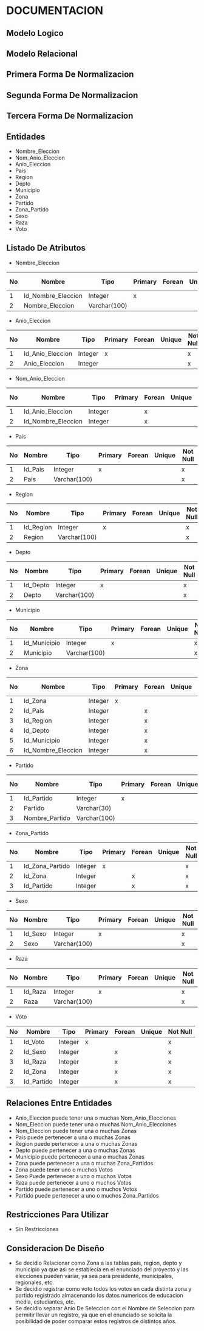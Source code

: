 # DOCUMENTACION

## Modelo Logico

## Modelo Relacional

## Primera Forma De Normalizacion

## Segunda Forma De Normalizacion

## Tercera Forma De Normalizacion

## Entidades

- Nombre_Eleccion
- Nom_Anio_Eleccion
- Anio_Eleccion
- Pais
- Region
- Depto
- Municipio
- Zona
- Partido
- Zona_Partido
- Sexo
- Raza
- Voto

## Listado De Atributos

- Nombre_Eleccion

| No | Nombre             | Tipo         | Primary | Forean | Unique | Not Null |
|----|--------------------|--------------|---------|--------|--------|----------|
| 1  | Id_Nombre_Eleccion | Integer      | x       |        |        | x        |
| 2  | Nombre_Eleccion    | Varchar(100) |         |        |        | x        |

- Anio_Eleccion

| No | Nombre           | Tipo    | Primary | Forean | Unique | Not Null |
|----|------------------|---------|---------|--------|--------|----------|
| 1  | Id_Anio_Eleccion | Integer | x       |        |        | x        |
| 2  | Anio_Eleccion    | Integer |         |        |        | x        |

- Nom_Anio_Eleccion

| No | Nombre             | Tipo    | Primary | Forean | Unique | Not Null |
|----|--------------------|---------|---------|--------|--------|----------|
| 1  | Id_Anio_Eleccion   | Integer |         | x      |        | x        |
| 2  | Id_Nombre_Eleccion | Integer |         | x      |        | x        |

- Pais

| No | Nombre  | Tipo         | Primary | Forean | Unique | Not Null |
|----|---------|--------------|---------|--------|--------|----------|
| 1  | Id_Pais | Integer      | x       |        |        | x        |
| 2  | Pais    | Varchar(100) |         |        |        | x        |

- Region

| No | Nombre    | Tipo         | Primary | Forean | Unique | Not Null |
|----|-----------|--------------|---------|--------|--------|----------|
| 1  | Id_Region | Integer      | x       |        |        | x        |
| 2  | Region    | Varchar(100) |         |        |        | x        |

- Depto

| No | Nombre   | Tipo         | Primary | Forean | Unique | Not Null |
|----|----------|--------------|---------|--------|--------|----------|
| 1  | Id_Depto | Integer      | x       |        |        | x        |
| 2  | Depto    | Varchar(100) |         |        |        | x        |

- Municipio

| No | Nombre       | Tipo         | Primary | Forean | Unique | Not Null |
|----|--------------|--------------|---------|--------|--------|----------|
| 1  | Id_Municipio | Integer      | x       |        |        | x        |
| 2  | Municipio    | Varchar(100) |         |        |        | x        |

- Zona

| No | Nombre             | Tipo    | Primary | Forean | Unique | Not Null |
|----|--------------------|---------|---------|--------|--------|----------|
| 1  | Id_Zona            | Integer | x       |        |        | x        |
| 2  | Id_Pais            | Integer |         | x      |        | x        |
| 3  | Id_Region          | Integer |         | x      |        | x        |
| 4  | Id_Depto           | Integer |         | x      |        | x        |
| 5  | Id_Municipio       | Integer |         | x      |        | x        |
| 6  | Id_Nombre_Eleccion | Integer |         | x      |        | x        |

- Partido

| No | Nombre         | Tipo         | Primary | Forean | Unique | Not Null |
|----|----------------|--------------|---------|--------|--------|----------|
| 1  | Id_Partido     | Integer      | x       |        |        | x        |
| 2  | Partido        | Varchar(30)  |         |        |        | x        |
| 3  | Nombre_Partido | Varchar(100) |         |        |        | x        |

- Zona_Partido

| No | Nombre          | Tipo    | Primary | Forean | Unique | Not Null |
|----|-----------------|---------|---------|--------|--------|----------|
| 1  | Id_Zona_Partido | Integer | x       |        |        | x        |
| 2  | Id_Zona         | Integer |         | x      |        | x        |
| 3  | Id_Partido      | Integer |         | x      |        | x        |

- Sexo

| No | Nombre  | Tipo         | Primary | Forean | Unique | Not Null |
|----|---------|--------------|---------|--------|--------|----------|
| 1  | Id_Sexo | Integer      | x       |        |        | x        |
| 2  | Sexo    | Varchar(100) |         |        |        | x        |

- Raza

| No | Nombre  | Tipo         | Primary | Forean | Unique | Not Null |
|----|---------|--------------|---------|--------|--------|----------|
| 1  | Id_Raza | Integer      | x       |        |        | x        |
| 2  | Raza    | Varchar(100) |         |        |        | x        |

- Voto

| No | Nombre     | Tipo    | Primary | Forean | Unique | Not Null |
|----|------------|---------|---------|--------|--------|----------|
| 1  | Id_Voto    | Integer | x       |        |        | x        |
| 2  | Id_Sexo    | Integer |         | x      |        | x        |
| 3  | Id_Raza    | Integer |         | x      |        | x        |
| 2  | Id_Zona    | Integer |         | x      |        | x        |
| 3  | Id_Partido | Integer |         | x      |        | x        |

## Relaciones Entre Entidades

- Anio_Eleccion puede tener una o muchas Nom_Anio_Elecciones
- Nom_Eleccion puede tener una o muchas Nom_Anio_Elecciones
- Nom_Eleccion puede tener una o muchas Zonas
- Pais puede pertenecer a una o muchas Zonas
- Region puede pertenecer a una o muchas Zonas
- Depto puede pertenecer a una o muchas Zonas
- Municipio puede pertenecer a una o muchas Zonas
- Zona puede pertenecer a una o muchas Zona_Partidos
- Zona puede tener uno o muchos Votos
- Sexo Puede pertenecer a uno o muchos Votos
- Raza puede pertenecer a uno o muchos Votos
- Partido puede pertenecer a uno o muchos Votos
- Partido puede pertenecer a uno o muchos Zona_Partidos

## Restricciones Para Utilizar

- Sin Restricciones

## Consideracion De Diseño

- Se decidio Relacionar como Zona a las tablas pais, region, depto y municipio ya que asi se establecia en el enunciado del proyecto y las elecciones pueden variar, ya sea para presidente, municipales, regionales, etc.
- Se decidio registrar como voto todos los votos en cada distinta zona y partido registrado almacenando los datos numericos de educacion media, estudiantes, etc.
- Se decidio separar Anio De Seleccion con el Nombre de Seleccion para permitir llevar un registro, ya que en el enunciado se solicita la posibilidad de poder comparar estos registros de distintos años.
